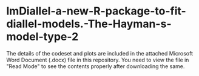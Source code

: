 # lmDiallel-a-new-R-package-to-fit-diallel-models.-The-Hayman-s-model-type-2

The details of the codeset and plots are included in the attached Microsoft Word Document (.docx) file in this repository. 
You need to view the file in "Read Mode" to see the contents properly after downloading the same.

